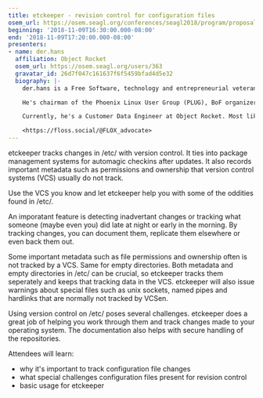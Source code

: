 ```yaml
---
title: etckeeper - revision control for configuration files
osem_url: https://osem.seagl.org/conferences/seagl2018/program/proposals/575
beginning: '2018-11-09T16:30:00.000-08:00'
end: '2018-11-09T17:20:00.000-08:00'
presenters:
- name: der.hans
  affiliation: Object Rocket
  osem_url: https://osem.seagl.org/users/363
  gravatar_id: 26d7f047c161637f6f5459bfad4d5e32
  biography: |-
    der.hans is a Free Software, technology and entrepreneurial veteran.

    He's chairman of the Phoenix Linux User Group (PLUG), BoF organizer for the Southern California Linux Expo (SCaLE), and founder of the Free Software Stammtisch and Stammtisch Job Nights.

    Currently, he's a Customer Data Engineer at Object Rocket. Most likely anything he says publicly was not approved by $dayjob.

    <https://floss.social/@FLOX_advocate>
---
```


etckeeper tracks changes in /etc/ with version control. It ties into package management systems for automagic checkins after updates. It also records important metadata such as permissions and ownership that version control systems (VCS) usually do not track.

Use the VCS you know and let etckeeper help you with some of the oddities found in /etc/.

An imporatant feature is detecting inadvertant changes or tracking what someone (maybe even you) did late at night or early in the morning. By tracking changes, you can document them, replicate them elsewhere or even back them out.

Some important metadata such as file permissions and ownership often is not tracked by a VCS. Same for empty directories. Both metadata and empty directories in /etc/ can be crucial, so etckeeper tracks them seperately and keeps that tracking data in the VCS. etckeeper will also issue warnings about special files such as unix sockets, named pipes and hardlinks that are normally not tracked by VCSen.

Using version control on /etc/ poses several challenges. etckeeper does a great job of helping you work through them and track changes made to your operating system. The documentation also helps with secure handling of the repositories.

Attendees will learn:

* why it's important to track configuration file changes
* what special challenges configuration files present for revision control
* basic usage for etckeeper

